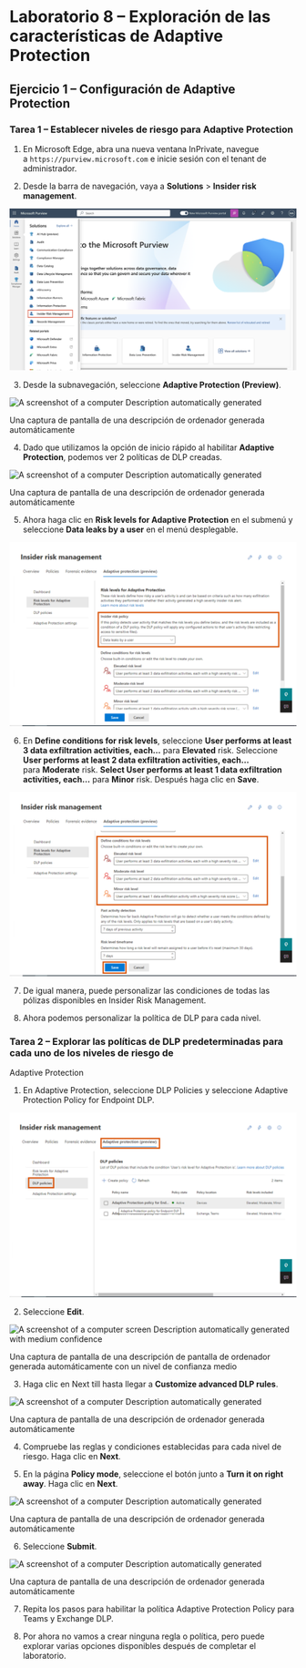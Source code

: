 # Laboratorio 8 – Exploración de las características de Adaptive Protection

## Ejercicio 1 – Configuración de Adaptive Protection

### Tarea 1 – Establecer niveles de riesgo para Adaptive Protection

1.  En Microsoft Edge, abra una nueva ventana InPrivate, navegue
    a `https://purview.microsoft.com` e inicie sesión con el tenant de
    administrador.

2.  Desde la barra de navegación, vaya a **Solutions** \> **Insider
    risk** **management**.

![](./media/image1.png)

3.  Desde la subnavegación, seleccione **Adaptive Protection
    (Preview)**.

![A screenshot of a computer Description automatically
generated](./media/image2.png)

Una captura de pantalla de una descripción de ordenador generada
automáticamente

4.  Dado que utilizamos la opción de inicio rápido al
    habilitar **Adaptive Protection**, podemos ver 2 políticas de DLP
    creadas.

![A screenshot of a computer Description automatically
generated](./media/image3.png)

Una captura de pantalla de una descripción de ordenador generada
automáticamente

5.  Ahora haga clic en **Risk levels for Adaptive Protection** en el
    submenú y seleccione **Data leaks by a user** en el menú
    desplegable.

![BrokenImage](./media/image4.png)



6.  En **Define conditions for risk levels**, seleccione **User performs
    at least 3 data exfiltration activities,
    each…** para **Elevated** risk. Seleccione **User performs at least
    2 data exfiltration activities, each…** para **Moderate** risk.
    **Select User performs at least 1 data exfiltration activities,
    each…** para **Minor** risk. Después haga clic en **Save**.

![BrokenImage](./media/image5.png)



7.  De igual manera, puede personalizar las condiciones de todas las
    pólizas disponibles en Insider Risk Management.

8.  Ahora podemos personalizar la política de DLP para cada nivel.

### Tarea 2 – Explorar las políticas de DLP predeterminadas para cada uno de los niveles de riesgo de

Adaptive Protection

1.  En Adaptive Protection, seleccione DLP Policies y seleccione
    Adaptive Protection Policy for Endpoint DLP.

![BrokenImage](./media/image6.png)



2.  Seleccione **Edit**.

![A screenshot of a computer screen Description automatically generated
with medium confidence](./media/image7.png)

Una captura de pantalla de una descripción de pantalla de ordenador
generada automáticamente con un nivel de confianza medio

3.  Haga clic en Next till hasta llegar a **Customize advanced DLP
    rules**.

![A screenshot of a computer Description automatically
generated](./media/image8.png)

Una captura de pantalla de una descripción de ordenador generada
automáticamente

4.  Compruebe las reglas y condiciones establecidas para cada nivel de
    riesgo. Haga clic en **Next**.

5.  En la página **Policy mode**, seleccione el botón junto a **Turn it
    on right away**. Haga clic en **Next**.

![A screenshot of a computer Description automatically
generated](./media/image9.png)

Una captura de pantalla de una descripción de ordenador generada
automáticamente

6.  Seleccione **Submit**.

![A screenshot of a computer Description automatically
generated](./media/image9.png)

Una captura de pantalla de una descripción de ordenador generada
automáticamente

7.  Repita los pasos para habilitar la política Adaptive Protection
    Policy para Teams y Exchange DLP.

8.  Por ahora no vamos a crear ninguna regla o política, pero puede
    explorar varias opciones disponibles después de completar el
    laboratorio.
